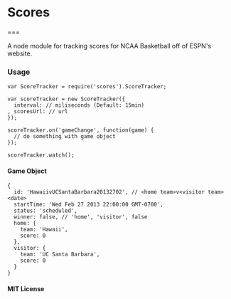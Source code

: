 # Scores
===

A node module for tracking scores for NCAA Basketball off of ESPN's website.

### Usage
```
var ScoreTracker = require('scores').ScoreTracker;

var scoreTracker = new ScoreTracker({
  interval: // miliseconds (Default: 15min)
, scoresUrl: // url
});

scoreTracker.on('gameChange', function(game) {
  // do something with game object
});

scoreTracker.watch();

```

#### Game Object
```
{ 
  id: 'HawaiivUCSantaBarbara20132702', // <home team>v<visitor team><date>
  startTime: 'Wed Feb 27 2013 22:00:00 GMT-0700',
  status: 'scheduled',
  winner: false, // 'home', 'visitor', false
  home: { 
    team: 'Hawaii', 
    score: 0
  },
  visitor: { 
    team: 'UC Santa Barbara', 
    score: 0
  }
}

```

#### MIT License